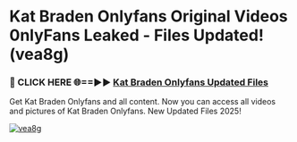 # Kat Braden Onlyfans Original Videos 0nlyFans Leaked - Files Updated! (vea8g)

<h3>🔴 CLICK HERE 🌐==►► <a href="https://tinyurl.com/2jnfzry5" rel="nofollow">Kat Braden Onlyfans Updated Files</a></h3>

Get Kat Braden Onlyfans and all content. Now you can access all videos and pictures of Kat Braden Onlyfans. New Updated Files 2025!

[![vea8g](https://i.imgur.com/GyGTBgg.gif)](https://tinyurl.com/2jnfzry5)

